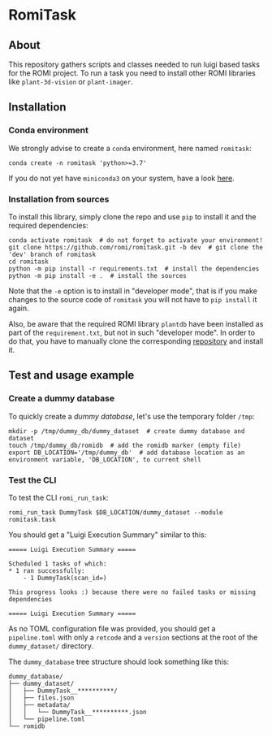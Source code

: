 # RomiTask


## About
This repository gathers scripts and classes needed to run luigi based tasks for the ROMI project.
To run a task you need to install other ROMI libraries like `plant-3d-vision` or `plant-imager`.


## Installation

### Conda environment
We strongly advise to create a `conda` environment, here named `romitask`:
```shell
conda create -n romitask 'python>=3.7'
```
If you do not yet have `miniconda3` on your system, have a look [here](https://docs.conda.io/en/latest/miniconda.html).

### Installation from sources
To install this library, simply clone the repo and use `pip` to install it and the required dependencies:
```shell
conda activate romitask  # do not forget to activate your environment!
git clone https://github.com/romi/romitask.git -b dev  # git clone the 'dev' branch of romitask
cd romitask
python -m pip install -r requirements.txt  # install the dependencies
python -m pip install -e .  # install the sources
```
Note that the `-e` option is to install in "developer mode", that is if you make changes to the source code of `romitask` you will not have to `pip install` it again.

Also, be aware that the required ROMI library `plantdb` have been installed as part of the `requirement.txt`, but not in such "developer mode".
In order to do that, you have to manually clone the corresponding [repository](https://github.com/romi/plantdb) and install it.


## Test and usage example

### Create a dummy database
To quickly create a _dummy database_, let's use the temporary folder `/tmp`:
```shell
mkdir -p /tmp/dummy_db/dummy_dataset  # create dummy database and dataset
touch /tmp/dummy_db/romidb  # add the romidb marker (empty file)
export DB_LOCATION='/tmp/dummy_db'  # add database location as an environment variable, 'DB_LOCATION', to current shell
```

### Test the CLI
To test the CLI `romi_run_task`:
```shell
romi_run_task DummyTask $DB_LOCATION/dummy_dataset --module romitask.task
```

You should get a "Luigi Execution Summary" similar to this:
```
===== Luigi Execution Summary =====

Scheduled 1 tasks of which:
* 1 ran successfully:
    - 1 DummyTask(scan_id=)

This progress looks :) because there were no failed tasks or missing dependencies

===== Luigi Execution Summary =====
```

As no TOML configuration file was provided, you should get a `pipeline.toml` with only a `retcode` and a `version` sections at the root of the `dummy_dataset/` directory.

The `dummy_database` tree structure should look something like this:
```
dummy_database/
├── dummy_dataset/
│   ├── DummyTask__**********/
│   ├── files.json
│   ├── metadata/
│   │   └── DummyTask__**********.json
│   └── pipeline.toml
└── romidb
```